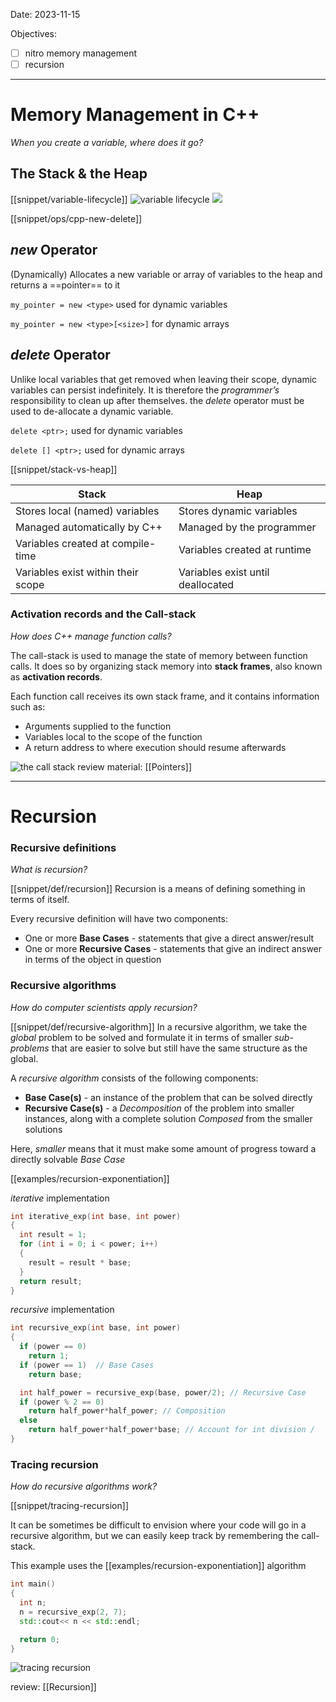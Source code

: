 

Date: 2023-11-15


Objectives:
* [ ] nitro memory management
* [ ] recursion

---


# Memory Management in C++

_When you create a variable, where does it go?_

## The Stack & the Heap 

[[snippet/variable-lifecycle]]
![variable lifecycle](img/variable-lifecycle.png)
![](img/memory_layout.png)


[[snippet/ops/cpp-new-delete]]

## _new_ Operator

(Dynamically) Allocates a new variable or array of variables to the heap and returns a ==pointer== to it

```my_pointer = new <type>``` used for dynamic variables

```my_pointer = new <type>[<size>]``` for dynamic arrays

## _delete_ Operator

Unlike local variables that get removed when leaving their scope, dynamic variables can persist indefinitely. It is therefore the _programmer’s_ responsibility to clean up after themselves. the _delete_ operator must be used to de-allocate a dynamic variable.

```delete <ptr>;```  used for dynamic variables

```delete [] <ptr>;```  used for dynamic arrays



[[snippet/stack-vs-heap]]

| Stack | Heap |
|----------|----------|
| Stores local (named) variables | Stores dynamic variables |
| Managed automatically by C++ | Managed by the programmer |
| Variables created at compile-time | Variables created at runtime |
| Variables exist within their scope | Variables exist until deallocated |


### Activation records and the Call-stack

_How does C++ manage function calls?_

The call-stack is used to manage the state of memory between function calls. It does so by organizing stack memory into **stack frames**, also known as **activation records**.

Each function call receives its own stack frame, and it contains information such as:

  * Arguments supplied to the function
  * Variables local to the scope of the function
  * A return address to where execution should resume afterwards

![the call stack](img/call-stack.png)
review material: [[Pointers]]

---
# Recursion

### Recursive definitions

_What is recursion?_

[[snippet/def/recursion]]
Recursion is a means of defining something in terms of itself.

Every recursive definition will have two components:
* One or more **Base Cases** - statements that give a direct answer/result
* One or more **Recursive Cases** - statements that give an indirect answer in terms of the object in question

### Recursive algorithms

_How do computer scientists apply recursion?_

[[snippet/def/recursive-algorithm]]
In a recursive algorithm, we take the _global_ problem to be solved and formulate it in terms of smaller _sub-problems_ that are easier to solve but still have the same structure as the global.

A _recursive algorithm_ consists of the following components:
* **Base Case(s)** - an instance of the problem that can be solved directly
* **Recursive Case(s)** - a _Decomposition_ of the problem into smaller instances, along with a complete solution _Composed_ from the smaller solutions

Here, _smaller_ means that it must make some amount of progress toward a directly solvable _Base Case_

[[examples/recursion-exponentiation]]
<!-- #include [[examples/recursion-exponentiation]] -->
_iterative_ implementation

```c++
int iterative_exp(int base, int power)
{
  int result = 1;
  for (int i = 0; i < power; i++)
  {
    result = result * base;
  }
  return result;
}
```

_recursive_ implementation

```c++
int recursive_exp(int base, int power)
{
  if (power == 0)
    return 1;
  if (power == 1)  // Base Cases
    return base;

  int half_power = recursive_exp(base, power/2); // Recursive Case
  if (power % 2 == 0)
    return half_power*half_power; // Composition
  else
    return half_power*half_power*base; // Account for int division /
}
```
<!-- /include -->


### Tracing recursion

_How do recursive algorithms work?_

[[snippet/tracing-recursion]]

It can be sometimes be difficult to envision where your code will go in a recursive algorithm, but we can easily keep track by remembering the call-stack.

This example uses the [[examples/recursion-exponentiation]] algorithm
```c++
int main()
{
  int n;
  n = recursive_exp(2, 7);
  std::cout<< n << std::endl;

  return 0;
}
```

![tracing recursion](img/tracing-recursion.png)

review: [[Recursion]]